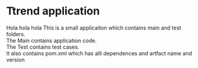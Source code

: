 # Ttrend application
Hola hola hola 
This is a small applicaiton which contains main and test folders.  
The Main contains application code.  
The Test contains test cases.  
It also contains pom.xml which has alll dependences and artfact name and version

 